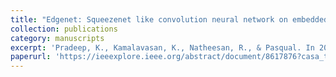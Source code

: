 ```yaml
---
title: "Edgenet: Squeezenet like convolution neural network on embedded fpga"
collection: publications
category: manuscripts
excerpt: 'Pradeep, K., Kamalavasan, K., Natheesan, R., & Pasqual. In 2018 25th IEEE International Conference on Electronics, Circuits and Systems (ICECS) (pp. 81-84). IEEE.'
paperurl: 'https://ieeexplore.ieee.org/abstract/document/8617876?casa_token=7RxFaeuZppEAAAAA:bBrcn484-v4nxfIPPMgMMWcgeW_gAUsxvKQZGbtneLWIstFWpeNhEolUOlmFdRdGvk-uKuk'
---
```

